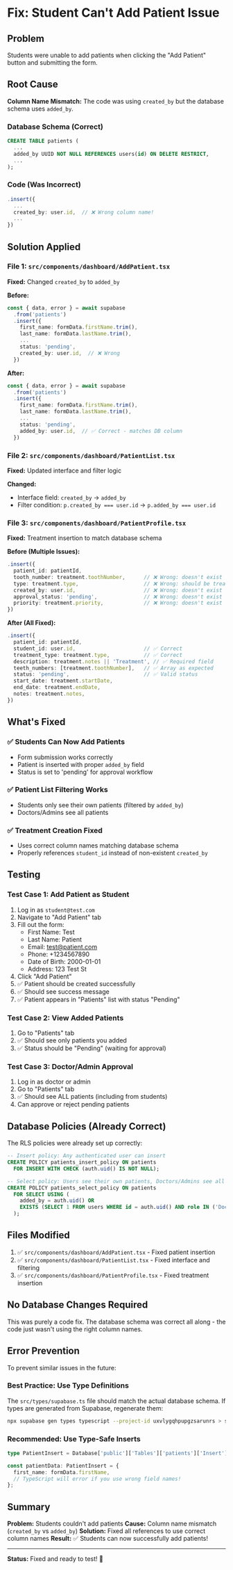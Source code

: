# Fix: Student Can't Add Patient Issue

## Problem
Students were unable to add patients when clicking the "Add Patient" button and submitting the form.

## Root Cause
**Column Name Mismatch:** The code was using `created_by` but the database schema uses `added_by`.

### Database Schema (Correct)
```sql
CREATE TABLE patients (
  ...
  added_by UUID NOT NULL REFERENCES users(id) ON DELETE RESTRICT,
  ...
);
```

### Code (Was Incorrect)
```typescript
.insert({
  ...
  created_by: user.id,  // ❌ Wrong column name!
  ...
})
```

## Solution Applied

### File 1: `src/components/dashboard/AddPatient.tsx`
**Fixed:** Changed `created_by` to `added_by`

**Before:**
```typescript
const { data, error } = await supabase
  .from('patients')
  .insert({
    first_name: formData.firstName.trim(),
    last_name: formData.lastName.trim(),
    ...
    status: 'pending',
    created_by: user.id,  // ❌ Wrong
  })
```

**After:**
```typescript
const { data, error } = await supabase
  .from('patients')
  .insert({
    first_name: formData.firstName.trim(),
    last_name: formData.lastName.trim(),
    ...
    status: 'pending',
    added_by: user.id,  // ✅ Correct - matches DB column
  })
```

### File 2: `src/components/dashboard/PatientList.tsx`
**Fixed:** Updated interface and filter logic

**Changed:**
- Interface field: `created_by` → `added_by`
- Filter condition: `p.created_by === user.id` → `p.added_by === user.id`

### File 3: `src/components/dashboard/PatientProfile.tsx`
**Fixed:** Treatment insertion to match database schema

**Before (Multiple Issues):**
```typescript
.insert({
  patient_id: patientId,
  tooth_number: treatment.toothNumber,      // ❌ Wrong: doesn't exist
  type: treatment.type,                     // ❌ Wrong: should be treatment_type
  created_by: user.id,                      // ❌ Wrong: doesn't exist
  approval_status: 'pending',               // ❌ Wrong: doesn't exist
  priority: treatment.priority,             // ❌ Wrong: doesn't exist
})
```

**After (All Fixed):**
```typescript
.insert({
  patient_id: patientId,
  student_id: user.id,                      // ✅ Correct
  treatment_type: treatment.type,           // ✅ Correct
  description: treatment.notes || 'Treatment', // ✅ Required field
  teeth_numbers: [treatment.toothNumber],   // ✅ Array as expected
  status: 'pending',                        // ✅ Valid status
  start_date: treatment.startDate,
  end_date: treatment.endDate,
  notes: treatment.notes,
})
```

## What's Fixed

### ✅ Students Can Now Add Patients
- Form submission works correctly
- Patient is inserted with proper `added_by` field
- Status is set to 'pending' for approval workflow

### ✅ Patient List Filtering Works
- Students only see their own patients (filtered by `added_by`)
- Doctors/Admins see all patients

### ✅ Treatment Creation Fixed
- Uses correct column names matching database schema
- Properly references `student_id` instead of non-existent `created_by`

## Testing

### Test Case 1: Add Patient as Student
1. Log in as `student@test.com`
2. Navigate to "Add Patient" tab
3. Fill out the form:
   - First Name: Test
   - Last Name: Patient
   - Email: test@patient.com
   - Phone: +1234567890
   - Date of Birth: 2000-01-01
   - Address: 123 Test St
4. Click "Add Patient"
5. ✅ Patient should be created successfully
6. ✅ Should see success message
7. ✅ Patient appears in "Patients" list with status "Pending"

### Test Case 2: View Added Patients
1. Go to "Patients" tab
2. ✅ Should see only patients you added
3. ✅ Status should be "Pending" (waiting for approval)

### Test Case 3: Doctor/Admin Approval
1. Log in as doctor or admin
2. Go to "Patients" tab
3. ✅ Should see ALL patients (including from students)
4. Can approve or reject pending patients

## Database Policies (Already Correct)

The RLS policies were already set up correctly:

```sql
-- Insert policy: Any authenticated user can insert
CREATE POLICY patients_insert_policy ON patients
  FOR INSERT WITH CHECK (auth.uid() IS NOT NULL);

-- Select policy: Users see their own patients, Doctors/Admins see all
CREATE POLICY patients_select_policy ON patients
  FOR SELECT USING (
    added_by = auth.uid() OR
    EXISTS (SELECT 1 FROM users WHERE id = auth.uid() AND role IN ('Doctor', 'Admin'))
  );
```

## Files Modified

1. ✅ `src/components/dashboard/AddPatient.tsx` - Fixed patient insertion
2. ✅ `src/components/dashboard/PatientList.tsx` - Fixed interface and filtering
3. ✅ `src/components/dashboard/PatientProfile.tsx` - Fixed treatment insertion

## No Database Changes Required

This was purely a code fix. The database schema was correct all along - the code just wasn't using the right column names.

## Error Prevention

To prevent similar issues in the future:

### Best Practice: Use Type Definitions
The `src/types/supabase.ts` file should match the actual database schema. If types are generated from Supabase, regenerate them:

```bash
npx supabase gen types typescript --project-id uxvlygqhpupgzsarunrs > src/types/supabase.ts
```

### Recommended: Use Type-Safe Inserts
```typescript
type PatientInsert = Database['public']['Tables']['patients']['Insert'];

const patientData: PatientInsert = {
  first_name: formData.firstName,
  // TypeScript will error if you use wrong field names!
};
```

## Summary

**Problem:** Students couldn't add patients
**Cause:** Column name mismatch (`created_by` vs `added_by`)
**Solution:** Fixed all references to use correct column names
**Result:** ✅ Students can now successfully add patients!

---

**Status:** Fixed and ready to test! 🎉
